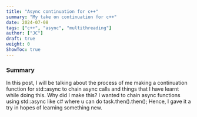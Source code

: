 ```yaml
---
title: "Async continuation for c++"
summary: "My take on continuation for c++"
date: 2024-07-08
tags: ["c++", "async", "multithreading"]
author: ["JC"]
draft: true
weight: 0
ShowToc: true
---
```




### Summary

In this post, I will be talking about the process of me making a continuation function for std::async to chain async calls and things that I have learnt while doing this. Why did I make this? I wanted to chain async functions using std::async like c# where u can do task.then().then(); Hence, I gave it a try in hopes of learning something new.



